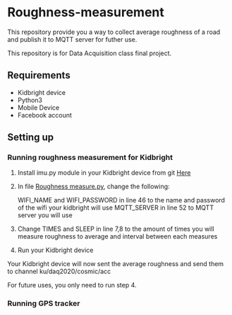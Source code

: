 # Roughness-measurement

This repository provide you a way to collect average roughness of a road and publish it to MQTT server for futher use.

This repository is for Data Acquisition class final project.

## Requirements

- Kidbright device
- Python3
- Mobile Device
- Facebook account

## Setting up

### Running roughness measurement for Kidbright

1. Install imu.py module in your Kidbright device from git <a href=https://github.com/microBlock-IDE/micropython/tree/master/ports/esp32/boards/KidBright32/modules/imu.py>Here</a>
2. In file <a href=https://github.com/326th/Roughness-measurement-respository/blob/master/Roughness%20measure.py>Roughness measure.py</a>, change the following:

   WIFI_NAME and WIFI_PASSWORD in line 46 to the name and password of the wifi your kidbright will use
   MQTT_SERVER in line 52 to MQTT server you will use
   
3. Change TIMES and SLEEP in line 7,8 to the amount of times you will measure roughness to average and interval between each measures
4. Run your Kidbright device

Your Kidbright device will now sent the average roughness and send them to channel ku/daq2020/cosmic/acc

For future uses, you only need to run step 4.
### Running GPS tracker
